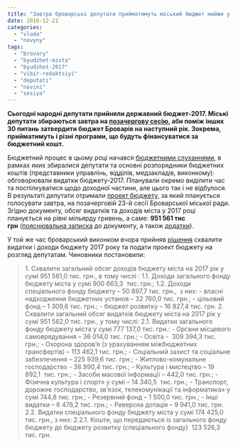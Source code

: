 ```yaml
---
title: "Завтра броварські депутати прийматимуть міський бюджет майже у мільярд гривень"
date: 2016-12-21
categories: 
  - "vlada"
  - "novyny"
tags: 
  - "brovary"
  - "byudzhet-mista"
  - "byudzhet-2017"
  - "vibir-redaktsiyi"
  - "deputati"
  - "novini"
  - "sesiya"
---
```


**Сьогодні народні депутати прийняли державний бюджет-2017. Міські депутати збираються завтра на [позачергову сесію](https://mpz.brovary.org/anons-22-grudnya-vidbudetsya-pozachergova-sesiya-brovarskoyi-miskoyi-rady/), аби поміж інших 30 питань затвердити бюджет Броварів на наступний рік. Зокрема, прийматимуть і різні програми, що будуть фінансуватися за бюджетний кошт.**

Бюджетний процес в цьому році начався [бюджетними слуханнями](https://mpz.brovary.org/tag/byudzhetni-sluhannya/), в рамках яких збиралися депутати та основні розпорядники бюджетних коштів (представники управлінь, відділів, медзакладів, виконкому): обговорювали видатки бюджету-2017. Планували окремо виділити час та поспілкуватися щодо доходної частини, але цього так і не відбулося. В результаті депутати отримали [проект бюджету](http://brovary-rada.gov.ua/documents/26324.html), за який планується голосувати завтра, на позачерговій 23-й сесії Броварської міської ради. Згідно документу, обсяг видатків та доходів міста у 2017 році планується на рівні мільярду гривень, а саме: **951 561 тис грн** ([пояснювальна записка](https://onedrive.live.com/view.aspx?resid=76CC13A1B9E773BD!1331&ithint=file%2cdocx&app=Word&authkey=!AHylsPD7ind2Wzs) до документу, а також [додатки](https://onedrive.live.com/view.aspx?resid=76CC13A1B9E773BD!1330&ithint=file%2cxlsx&app=Excel&authkey=!AC7haKeK7WCBw4A)).

У той же час броварський виконком вчора прийняв [рішення](http://brovary-rada.gov.ua/documents/26430.html) схвалити видатки і доходи бюджету 2017 року та подати проект бюджету на розгляд депутатам. Чиновники постановили:

> 1\. Схвалити загальний обсяг доходів бюджету міста на 2017 рік у сумі 951 561,0 тис. грн., в тому числі : 1.1. Доходи загального фонду бюджету міста у сумі 900 663,3  тис. грн.; 1.2. Доходи спеціального фонду бюджету – 50 897,7 тис. грн.,  з них: - власні надходження бюджетних установ – 32 760,0 тис. грн.; - цільовий фонд – 1 309,6 тис. грн.; - бюджет розвитку – 16 827,4 тис. грн. 2. Схвалити загальний обсяг видатків бюджету міста на 2017 рік у сумі 951 562,0 тис. грн., у тому числі: 2.1. Видатки загального фонду бюджету міста у сумі 777 137,0 тис. грн.: - Органи місцевого самоврядування – 36 014,0 тис. грн.; - Освіта -  309 394,3 тис. грн.; - Охорона здоров’я (з урахуванням міжбюджетних трансфертів) – 113 462,1 тис. грн.; - Соціальний захист та соціальне забезпечення – 225 939,6 тис. грн.; - Житлово-комунальне господарство - 38 990,4 тис. грн.; - Культура і мистецтво – 19 892,1  тис. грн.; - Засоби масової інформації – 442,0 тис. грн.; - Фізична культура і спорт» у сумі – 14 340,5  тис. грн.; - Транспорт, дорожнє господарство, зв’язок, телекомунікації та інформатика» у сумі 744,8 тис. грн.; - Резервний фонд – 1 500,0 тис. грн.; - Інші видатки – 6 476,2 тис. грн.; - Реверсна дотація – 9 941,0 тис. грн. 2.2. Видатки спеціального фонду бюджету міста у сумі 174 425,0 тис. грн., з них: 2.2.1. Кошти, що передаються із загального фонду бюджету до бюджету розвитку (спеціального фонду)  123 526,3 тис. грн.
